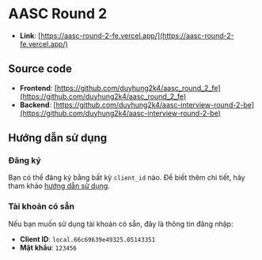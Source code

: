 # AASC Round 2
- **Link**: [https://aasc-round-2-fe.vercel.app/](https://aasc-round-2-fe.vercel.app/)

## Source code

- **Frontend**: [https://github.com/duyhung2k4/aasc_round_2_fe](https://github.com/duyhung2k4/aasc_round_2_fe)
- **Backend**: [https://github.com/duyhung2k4/aasc-interview-round-2-be](https://github.com/duyhung2k4/aasc-interview-round-2-be)



## Hướng dẫn sử dụng

### Đăng ký
Bạn có thể đăng ký bằng bất kỳ `client_id` nào. Để biết thêm chi tiết, hãy tham khảo [hướng dẫn sử dụng](https://docs.google.com/document/d/1JRMwgNyqOVDc3KEXA27JbmHMil94NEMl4fCULnYTcDY/edit?usp=sharing).

### Tài khoản có sẵn
Nếu bạn muốn sử dụng tài khoản có sẵn, đây là thông tin đăng nhập:



- **Client ID**: `local.66c69639e49325.05143351`
- **Mật khẩu**: `123456`